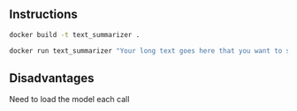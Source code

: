 ## Instructions

```bash
docker build -t text_summarizer .

docker run text_summarizer "Your long text goes here that you want to summarize."

```
## Disadvantages
Need to load the model each call